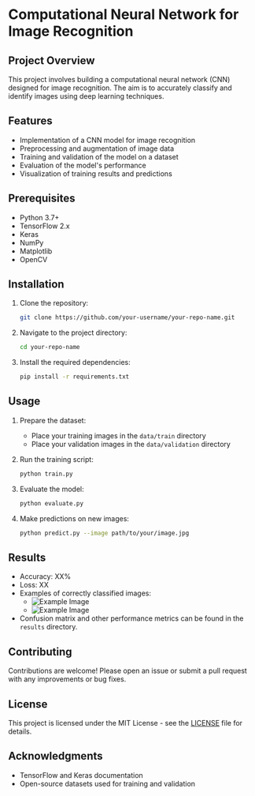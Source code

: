 # Computational Neural Network for Image Recognition

## Project Overview
This project involves building a computational neural network (CNN) designed for image recognition. The aim is to accurately classify and identify images using deep learning techniques.

## Features
- Implementation of a CNN model for image recognition
- Preprocessing and augmentation of image data
- Training and validation of the model on a dataset
- Evaluation of the model's performance
- Visualization of training results and predictions

## Prerequisites
- Python 3.7+
- TensorFlow 2.x
- Keras
- NumPy
- Matplotlib
- OpenCV

## Installation
1. Clone the repository:
    ```bash
    git clone https://github.com/your-username/your-repo-name.git
    ```
2. Navigate to the project directory:
    ```bash
    cd your-repo-name
    ```
3. Install the required dependencies:
    ```bash
    pip install -r requirements.txt
    ```

## Usage
1. Prepare the dataset:
    - Place your training images in the `data/train` directory
    - Place your validation images in the `data/validation` directory

2. Run the training script:
    ```bash
    python train.py
    ```

3. Evaluate the model:
    ```bash
    python evaluate.py
    ```

4. Make predictions on new images:
    ```bash
    python predict.py --image path/to/your/image.jpg
    ```

## Results
- Accuracy: XX%
- Loss: XX
- Examples of correctly classified images:
    - ![Example Image](path/to/example1.jpg)
    - ![Example Image](path/to/example2.jpg)
- Confusion matrix and other performance metrics can be found in the `results` directory.

## Contributing
Contributions are welcome! Please open an issue or submit a pull request with any improvements or bug fixes.

## License
This project is licensed under the MIT License - see the [LICENSE](LICENSE) file for details.

## Acknowledgments
- TensorFlow and Keras documentation
- Open-source datasets used for training and validation

